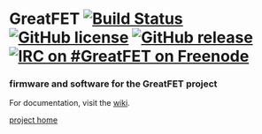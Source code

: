 # GreatFET [![Build Status](https://travis-ci.org/greatscottgadgets/greatfet.svg?branch=master)](https://travis-ci.org/greatscottgadgets/greatfet) [![GitHub license](https://img.shields.io/github/license/greatscottgadgets/greatfet.svg)](https://github.com/greatscottgadgets/greatfet/blob/master/LICENSE) [![GitHub release](https://img.shields.io/github/tag/greatscottgadgets/GreatFET.svg)](https://GitHub.com/greatscottgadgets/greatfet/releases/) [![IRC on #GreatFET on Freenode](https://img.shields.io/badge/IRC-libera%3A%20%23greatfet-blue.svg)](https://web.libera.chat/#greatfet)

### firmware and software for the GreatFET project

For documentation, visit the
[wiki](https://github.com/greatscottgadgets/greatfet/wiki).

[project home](https://greatscottgadgets.com/greatfet/)
